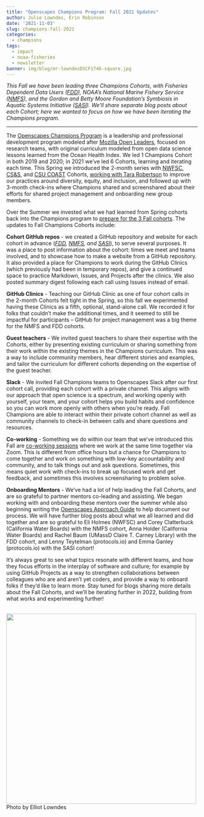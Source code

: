 ```yaml
---
title: "Openscapes Champions Program: Fall 2021 Updates"
author: Julie Lowndes, Erin Robinson
date: '2021-11-03'
slug: champions-fall-2021
categories:
  - champions
tags:
  - impact
  - noaa-fisheries
  - newsletter
banner: img/blog/mr-lowndesDSCF1746-square.jpg
---
```


_This Fall we have been leading three Champions Cohorts, with Fisheries Dependent Data Users ([FDD](https://openscapes.github.io/2021-fdd)), NOAA’s National Marine Fishery Service ([NMFS](https://openscapes.github.io/2021-noaa-nmfs/)), and the Gordon and Betty Moore Foundation’s Symbiosis in Aquatic Systems Initiative ([SASI](https://openscapes.github.io/2021-sasi)). We’ll share separate blog posts about each Cohort; here we wanted to focus on how we have been iterating the Champions program._

---

The [Openscapes Champions Program](https://openscapes.org/champions) is a leadership and professional development program modeled after [Mozilla Open Leaders](https://mozilla.github.io/open-leadership-training-series/), focused on research teams, with original curriculum modeled from open data science lessons learned from the Ocean Health Index. We led 1 Champions Cohort in both 2019 and 2020; in 2021 we’ve led 6 Cohorts, learning and iterating each time. This Spring we introduced the 2-month series with [NWFSC](https://openscapes.org/blog/2021/05/03/noaa-nwfsc-champions/), [CS&S](https://openscapes.org/blog/2021/07/08/csu-coast-cohort/), and [CSU COAST](https://openscapes.org/blog/2021/07/13/css-cohort/) Cohorts, [working with Tara Robertson](https://openscapes.org/blog/2021/05/27/tara-robertson/) to improve our practices around diversity, equity, and inclusion, and followed up with 3-month check-ins where Champions shared and screenshared about their efforts for shared project management and onboarding new group members. 

Over the Summer we invested what we had learned from Spring cohorts back into the Champions program to [prepare for the 3 Fall cohorts](https://www.openscapes.org/blog/2021/09/15/better-science-for-future-us/). The updates to Fall Champions Cohorts include: 

**Cohort GitHub repos** - we created a GitHub repository and website for each cohort in advance (_[FDD](https://openscapes.github.io/2021-fdd), [NMFS](https://openscapes.github.io/2021-noaa-nmfs/), and [SASI](https://openscapes.github.io/2021-sasi)_), to serve several purposes. It was a place to post information about the cohort: times we meet and teams involved, and to showcase how to make a website from a GitHub repository. It also provided a place for Champions to work during the GitHub Clinics (which previously had been in temporary repos), and give a continued space to practice Markdown, Issues, and Projects after the clinics. We also posted summary digest following each call using Issues instead of email.

**GitHub Clinics** - Teaching our GitHub Clinic as one of four cohort calls in the 2-month Cohorts felt tight in the Spring, so this fall we experimented having these Clinics as a fifth, optional, stand-alone call. We recorded it for folks that couldn’t make the additional times, and it seemed to still be impactful for participants – GitHub for project management was a big theme for the NMFS and FDD cohorts. 

**Guest teachers** - We invited guest teachers to share their expertise with the Cohorts, either by presenting existing curriculum or sharing something from their work within the existing themes in the Champions curriculum. This was a way to include community members, hear different stories and examples, and tailor the curriculum for different cohorts depending on the expertise of the guest teacher. 

**Slack** - We invited Fall Champions teams to Openscapes Slack after our first cohort call, providing each cohort with a private channel. This aligns with our approach that open science is a spectrum, and working openly with yourself, your team, and your cohort helps you build habits and confidence so you can work more openly with others when you’re ready. Fall Champions are able to interact within their private cohort channel as well as community channels to check-in between calls and share questions and resources.

**Co-working** - Something we do within our team that we’ve introduced this Fall are [co-working sessions](https://www.cscce.org/2020/02/04/online-co-working-partnerships-are-community-of-practice-in-action/) where we work at the same time together via Zoom. This is different from office hours but a chance for Champions to come together and work on something with low-key accountability and community, and to talk things out and ask questions. Sometimes, this means quiet work with check-ins to break up focused work and get feedback, and sometimes this involves screensharing to problem solve.

**Onboarding Mentors** - We’ve had a lot of help leading the Fall Cohorts, and are so grateful to partner mentors co-leading and assisting. We began working with and onboarding these mentors over the summer while also beginning writing the [Openscapes Approach Guide](https://openscapes.github.io/approach-guide/) to help document our process. We will have further blog posts about what we all learned and did together and are so grateful to Eli Holmes (NWFSC) and Corey Clatterbuck (California Water Boards) with the NMFS cohort, Anna Holder (California Water Boards) and Rachel Baum (UMassD Claire T. Carney Library) with the FDD cohort, and Lenny Teytelman (protocols.io) and Emma Ganley (protocols.io) with the SASI cohort!

It’s always great to see what topics resonate with different teams, and how they focus efforts in the interplay of software and culture; for example by using GitHub Projects as a way to strengthen collaborations between colleagues who are and aren’t yet coders, and provide a way to onboard folks if they’d like to learn more. Stay tuned for blogs sharing more details about the Fall Cohorts, and we’ll be iterating further in 2022, building from what works and experimenting further!


<br>
  <a> <img src="/img/blog/mr-lowndesDSCF1746.jpg" width="500px"></a>
  <figcaption>Photo by Elliot Lowndes</figcaption>
<br>
